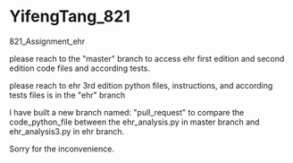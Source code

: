# YifengTang_821
821_Assignment_ehr

please reach to the "master" branch to access ehr first edition and second edition code files and according tests.

please reach to ehr 3rd edition python files, instructions, and according tests files is in the "ehr" branch

I have built a new branch named: "pull_request" to compare the code_python_file between the ehr_analysis.py in master branch and ehr_analysis3.py in ehr branch.

Sorry for the inconvenience.
